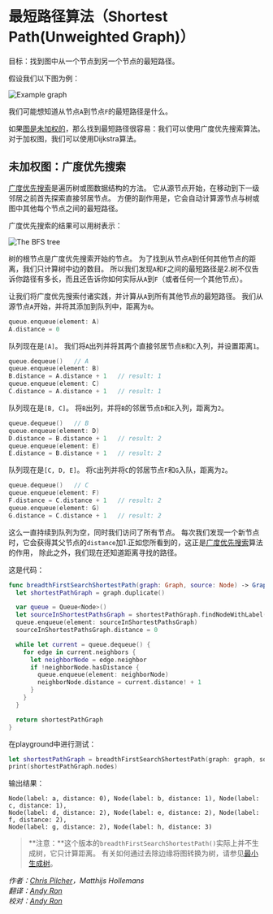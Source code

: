 # 最短路径算法（Shortest Path(Unweighted Graph)）

目标：找到图中从一个节点到另一个节点的最短路径。

假设我们以下图为例：

![Example graph](Images/Graph.png)

我们可能想知道从节点`A`到节点`F`的最短路径是什么。

如果[图是未加权的](../Graph/)，那么找到最短路径很容易：我们可以使用广度优先搜索算法。 对于加权图，我们可以使用Dijkstra算法。

## 未加权图：广度优先搜索

[广度优先搜索](../Breadth-First%20Search/)是遍历树或图数据结构的方法。 它从源节点开始，在移动到下一级邻居之前首先探索直接邻居节点。 方便的副作用是，它会自动计算源节点与树或图中其他每个节点之间的最短路径。

广度优先搜索的结果可以用树表示：

![The BFS tree](../Breadth-First%20Search/Images/TraversalTree.png)

树的根节点是广度优先搜索开始的节点。 为了找到从节点`A`到任何其他节点的距离，我们只计算树中边的数目。 所以我们发现`A`和`F`之间的最短路径是2.树不仅告诉你路径有多长，而且还告诉你如何实际从`A`到`F`（或者任何一个其他节点）。

让我们将广度优先搜索付诸实践，并计算从`A`到所有其他节点的最短路径。 我们从源节点`A`开始，并将其添加到队列中，距离为`0`。

```swift
queue.enqueue(element: A)
A.distance = 0
```

队列现在是`[A]`。 我们将`A`出列并将其两个直接邻居节点`B`和`C`入列，并设置距离`1`。

```swift
queue.dequeue()   // A
queue.enqueue(element: B)
B.distance = A.distance + 1   // result: 1
queue.enqueue(element: C)
C.distance = A.distance + 1   // result: 1
```

队列现在是`[B, C]`。 将`B`出列，并将`B`的邻居节点`D`和`E`入列，距离为`2`。

```swift
queue.dequeue()   // B
queue.enqueue(element: D)
D.distance = B.distance + 1   // result: 2
queue.enqueue(element: E)
E.distance = B.distance + 1   // result: 2
```

队列现在是`[C, D, E]`。 将`C`出列并将`C`的邻居节点`F`和`G`入队，距离为`2`。

```swift
queue.dequeue()   // C
queue.enqueue(element: F)
F.distance = C.distance + 1   // result: 2
queue.enqueue(element: G)
G.distance = C.distance + 1   // result: 2
```

这么一直持续到队列为空，同时我们访问了所有节点。 每次我们发现一个新节点时，它会获得其父节点的`distance`加1.正如您所看到的，这正是[广度优先搜索](../Breadth-First%20Search/)算法的作用， 除此之外，我们现在还知道距离寻找的路径。

这是代码：

```swift
func breadthFirstSearchShortestPath(graph: Graph, source: Node) -> Graph {
  let shortestPathGraph = graph.duplicate()

  var queue = Queue<Node>()
  let sourceInShortestPathsGraph = shortestPathGraph.findNodeWithLabel(label: source.label)
  queue.enqueue(element: sourceInShortestPathsGraph)
  sourceInShortestPathsGraph.distance = 0

  while let current = queue.dequeue() {
    for edge in current.neighbors {
      let neighborNode = edge.neighbor
      if !neighborNode.hasDistance {
        queue.enqueue(element: neighborNode)
        neighborNode.distance = current.distance! + 1
      }
    }
  }

  return shortestPathGraph
}
```

在playground中进行测试：

```swift
let shortestPathGraph = breadthFirstSearchShortestPath(graph: graph, source: nodeA)
print(shortestPathGraph.nodes)
```

输出结果：

	Node(label: a, distance: 0), Node(label: b, distance: 1), Node(label: c, distance: 1),
	Node(label: d, distance: 2), Node(label: e, distance: 2), Node(label: f, distance: 2),
	Node(label: g, distance: 2), Node(label: h, distance: 3)

> **注意：**这个版本的`breadthFirstSearchShortestPath()`实际上并不生成树，它只计算距离。 有关如何通过去除边缘将图转换为树，请参见[最小生成树](../Minimum%20Spanning%20Tree%20(Unweighted)/)。


*作者：[Chris Pilcher](https://github.com/chris-pilcher)，Matthijs Hollemans*  
*翻译：[Andy Ron](https://github.com/andyRon)*  
*校对：[Andy Ron](https://github.com/andyRon)*  
